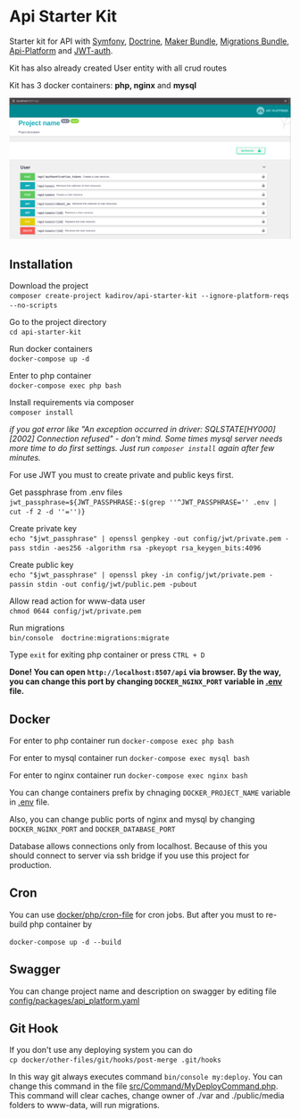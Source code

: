 # Api Starter Kit

Starter kit for API with 
[Symfony](https://symfony.com/), 
[Doctrine](https://www.doctrine-project.org/), 
[Maker Bundle](https://symfony.com/doc/current/bundles/SymfonyMakerBundle/index.html), 
[Migrations Bundle](https://symfony.com/doc/current/bundles/DoctrineMigrationsBundle/index.html), 
[Api-Platform](https://api-platform.com/) and 
[JWT-auth](https://jwt.io/). 

Kit has also already created User entity with all crud routes

Kit has 3 docker containers: **php, nginx** and **mysql** 


![poster](poster.png)
## Installation

Download the project<br>
```composer create-project kadirov/api-starter-kit --ignore-platform-reqs --no-scripts```

Go to the project directory<br>
```cd api-starter-kit```

Run docker containers <br>
```docker-compose up -d```

Enter to php container <br>
```docker-compose exec php bash```

Install requirements via composer <br>
```composer install```

*if you got error like "An exception occurred in driver: SQLSTATE[HY000] [2002] Connection refused"  - don't mind. 
Some times mysql server needs more time to do first settings. 
Just run ```composer install``` again after few minutes.*  

For use JWT you must to create private and public keys first.

Get passphrase from .env files<br>
```jwt_passphrase=${JWT_PASSPHRASE:-$(grep ''^JWT_PASSPHRASE='' .env | cut -f 2 -d ''='')}```

Create private key<br>
```echo "$jwt_passphrase" | openssl genpkey -out config/jwt/private.pem -pass stdin -aes256 -algorithm rsa -pkeyopt rsa_keygen_bits:4096```

Create public key<br>
```echo "$jwt_passphrase" | openssl pkey -in config/jwt/private.pem -passin stdin -out config/jwt/public.pem -pubout```

Allow read action for www-data user<br>
```chmod 0644 config/jwt/private.pem```

Run migrations<br>
```bin/console  doctrine:migrations:migrate```

Type ```exit``` for exiting php container or press ```CTRL + D```

**Done! You can open ```http://localhost:8507/api``` via browser. By the way, you can change this port by changing ```DOCKER_NGINX_PORT``` variable in [.env](.env) file.** 


## Docker

For enter to php container run 
```docker-compose exec php bash```

For enter to mysql container run 
```docker-compose exec mysql bash```

For enter to nginx container run 
```docker-compose exec nginx bash```


You can change containers prefix by chnaging ```DOCKER_PROJECT_NAME``` variable in [.env](.env) file.  

Also, you can change public ports of nginx and mysql by changing ```DOCKER_NGINX_PORT``` and ```DOCKER_DATABASE_PORT```

Database allows connections only from localhost. Because of this you should connect to server via ssh bridge if you use this project for production.


## Cron

You can use [docker/php/cron-file](docker/php/cron-file) for cron jobs. But after you must to re-build php container by 

```docker-compose up -d --build```

## Swagger 
You can change project name and description on swagger by editing file
[config/packages/api_platform.yaml](config/packages/api_platform.yaml)

## Git Hook

If you don't use any deploying system you can do <br>
```cp docker/other-files/git/hooks/post-merge .git/hooks``` 

In this way git always executes command ```bin/console my:deploy```. You can change this command in the file [src/Command/MyDeployCommand.php](src/Command/MyDeployCommand.php).
This command will clear caches, change owner of ./var and ./public/media folders to www-data, will run migrations. 
